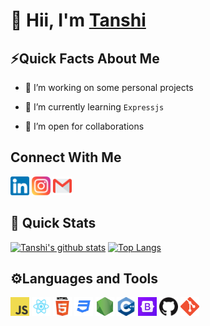 # 👋 Hii, I'm [Tanshi](https://tanshinayak.github.io) 

<!--
**tanshinayak/tanshinayak** is a ✨ _special_ ✨ repository because its `README.md` (this file) appears on your GitHub profile.

Here are some ideas to get you started:

- 🔭 I’m currently working on ...
- 🌱 I’m currently learning ...
- 👯 I’m looking to collaborate on ...
- 🤔 I’m looking for help with ...
- 💬 Ask me about ...
- 📫 How to reach me: ...
- 😄 Pronouns: ...
- ⚡ Fun fact: ...
-->
   ## ⚡Quick Facts About Me

- 🔭 I’m working on some personal projects

- 🌱 I’m currently learning `Expressjs`

- 👯 I’m open for collaborations 

## Connect With Me
<a href="https://www.linkedin.com/in/tanshi-nayak-955508176/"><img src="/images/linkedin.png" alt="alt text" width="30px" height="30px"></a>  <a href="https://www.instagram.com/tanshi_nayak/"><img src="/images/instagram.png" alt="alt text" width="30px" height="30px"></a>  <a href="mailto:tanshitn@gmail.com"><img src="/images/gmail.png" alt="alt text" width="30px" height="30px"></a>  

## 🚀 Quick Stats
[![Tanshi's github stats](https://github-readme-stats.vercel.app/api?username=tanshinayak&show_icons=true&theme=radical)](https://github.com/tanshinayak/github-readme-stats)
[![Top Langs](https://github-readme-stats.vercel.app/api/top-langs/?username=tanshinayak&layout=compact&theme=radical)](https://github.com/tanshinayak/github-readme-stats)

## ⚙️Languages and Tools
<img src="/images/javascript.png" alt="alt text" width="30px" height="30px">  <img src="/images/react.png" alt="alt text" width="30px" height="30px">  <img src="/images/html.png" alt="alt text" width="30px" height="30px">  <img src="/images/css.png" alt="alt text" width="30px" height="30px">  <img src="/images/node.png" alt="alt text" width="30px" height="30px">  <img src="/images/cpp.png" alt="alt text" width="30px" height="30px">  <img src="/images/bootstrap.png" alt="alt text" width="30px" height="30px">  <img src="/images/github.png" alt="alt text" width="30px" height="30px">  <img src="/images/git.png" alt="alt text" width="30px" height="30px">

